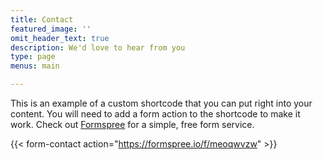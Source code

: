 ```yaml
---
title: Contact
featured_image: ''
omit_header_text: true
description: We'd love to hear from you
type: page
menus: main

---
```



This is an example of a custom shortcode that you can put right into your content. You will need to add a form action to the shortcode to make it work. Check out [Formspree](https://formspree.io/) for a simple, free form service. 

{{< form-contact action="https://formspree.io/f/meoqwvzw"  >}}
